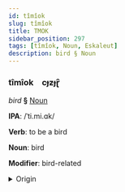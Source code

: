 ```yaml
---
id: tîmîok
slug: tîmîok
title: TMOK
sidebar_position: 297
tags: [tîmîok, Noun, Eskaleut]
description: bird § Noun
---
```


### tîmîok&emsp;<span kind="abugida">cɟƶɟɽ̑</span>

*bird* **§** [Noun](../../tags/Noun)

**IPA**: /ˈti.mi.ɑk/

**Verb**: to be a bird

**Noun**: bird

**Modifier**: bird-related

<details>
    <summary>Origin</summary>
    Greenlandic timmiaq /timjaq/<br/>
    <em>Eskaleut Language Family</em>
</details>
